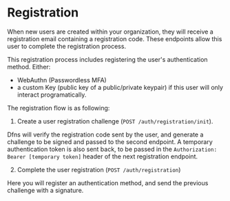 # Registration

When new users are created within your organization, they will receive a registration email containing a registration code. These endpoints allow this user to complete the registration process.

This registration process includes registering the user's authentication method. Either:
- WebAuthn (Passwordless MFA)
- a custom Key (public key of a public/private keypair) if this user will only interact programatically.

The registration flow is as following:

1. Create a user registration challenge (`POST /auth/registration/init`).

Dfns will verify the registration code sent by the user, and generate a challenge to be signed and passed to the second endpoint. A temporary authentication token is also sent back, to be passed in the `Authorization: Bearer [temporary token]` header of the next registration endpoint.

2. Complete the user registration (`POST /auth/registration`)

Here you will register an authentication method, and send the previous challenge with a signature.
